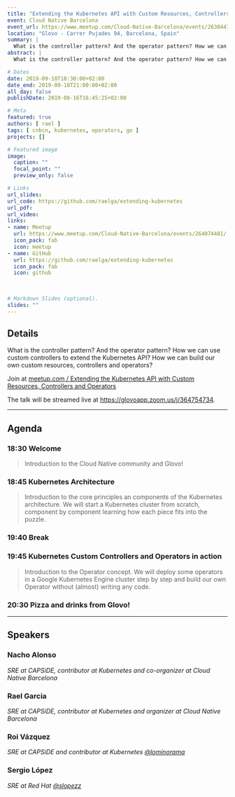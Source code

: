 ```yaml
---
title: "Extending the Kubernetes API with Custom Resources, Controllers and Operators"
event: Cloud Native Barcelona
event_url: https://www.meetup.com/Cloud-Native-Barcelona/events/263044713/
location: "Glovo - Carrer Pujades 94, Barcelona, Spain"
summary: |
  What is the controller pattern? And the operator pattern? How we can use custom controllers to extend the Kubernetes API? How we can build our own custom resources, controllers and operators?
abstract: |
  What is the controller pattern? And the operator pattern? How we can use custom controllers to extend the Kubernetes API? How we can build our own custom resources, controllers and operators?

# Dates
date: 2019-09-18T18:30:00+02:00
date_end: 2019-09-18T21:00:00+02:00
all_day: false
publishDate: 2019-08-16T16:45:25+02:00

# Meta
featured: true
authors: [ rael ]
tags: [ cnbcn, kubernetes, operators, go ]
projects: []

# Featured image
image:
  caption: "" 
  focal_point: ""
  preview_only: false

# Links
url_slides:
url_code: https://github.com/raelga/extending-kubernetes
url_pdf:
url_video:
links:
- name: Meetup
  url: https://www.meetup.com/Cloud-Native-Barcelona/events/264074481/
  icon_pack: fab
  icon: meetup
- name: GitHub
  url: https://github.com/raelga/extending-kubernetes
  icon_pack: fab
  icon: github
  
  

# Markdown Slides (optional).
slides: ""
---
```


## Details
What is the controller pattern? And the operator pattern? How we can use custom controllers to extend the Kubernetes API? How we can build our own custom resources, controllers and operators?

Join at [meetup.com / Extending the Kubernetes API with Custom Resources, Controllers and Operators](https://www.meetup.com/Cloud-Native-Barcelona/events/264074481/)

The talk will be streamed live at https://glovoapp.zoom.us/j/364754734.

---

## Agenda

### 18:30 Welcome

> Introduction to the Cloud Native community and Glovo!

### 18:45 Kubernetes Architecture

> Introduction to the core principles an components of the Kubernetes architecture. We will start a Kubernetes cluster from scratch, component by component learning how each piece fits into the puzzle.

### 19:40 Break

### 19:45 Kubernetes Custom Controllers and Operators in action

> Introduction to the Operator concept. We will deploy some operators in a Google Kubernetes Engine cluster step by step and build our own Operator without (almost) writing any code.

### 20:30 Pizza and drinks from Glovo!

---

## Speakers

### Nacho Alonso
_SRE at CAPSiDE, contributor at Kubernetes and co-organizer at Cloud Native Barcelona_

### Rael Garcia
_SRE at CAPSiDE, contributor at Kubernetes and organizer at Cloud Native Barcelona_

### Roi Vázquez
_SRE at CAPSiDE and contributor at Kubernetes [@lominorama](github.com/lominorama)_

### Sergio López
_SRE at Red Hat [@slopezz](github.com/slopezz)_